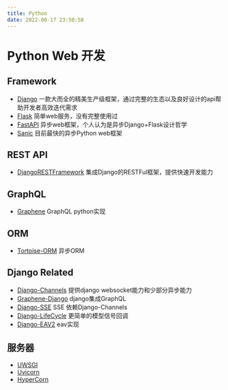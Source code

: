 ```yaml
---
title: Python
date: 2022-08-17 23:50:58
---
```


# Python Web 开发

## Framework

- [Django](https://docs.djangoproject.com/) 一款大而全的精美生产级框架，通过完整的生态以及良好设计的api帮助开发者高效迭代需求
- [Flask](https://dormousehole.readthedocs.io/en/2.1.2/index.html) 简单web服务，没有完整使用过
- [FastAPI](https://fastapi.tiangolo.com/) 异步web框架，个人认为是异步Django+Flask设计哲学
- [Sanic](https://sanic.dev/zh/) 目前最快的异步Python web框架

## REST API

- [DjangoRESTFramework](https://www.django-rest-framework.org/) 集成Django的RESTFul框架，提供快速开发能力

## GraphQL

- [Graphene](https://graphene-python.org/) GraphQL python实现

## ORM

- [Tortoise-ORM](https://tortoise-orm.readthedocs.io/en/latest/) 异步ORM

## Django Related

- [Django-Channels](https://github.com/django/channels) 提供django websocket能力和少部分异步能力
- [Graphene-Django](https://docs.graphene-python.org/projects/django/en/latest/) django集成GraphQL 
- [Django-SSE](https://github.com/fanout/django-eventstream) SSE 依赖Django-Channels
- [Django-LifeCycle](https://github.com/rsinger86/django-lifecycle) 更简单的模型信号回调
- [Django-EAV2](https://github.com/jazzband/django-eav2) eav实现

## 服务器

- [UWSGI](https://github.com/unbit/uwsgi) 
- [Uvicorn](https://github.com/encode/uvicorn)
- [HyperCorn](https://github.com/pgjones/hypercorn) 